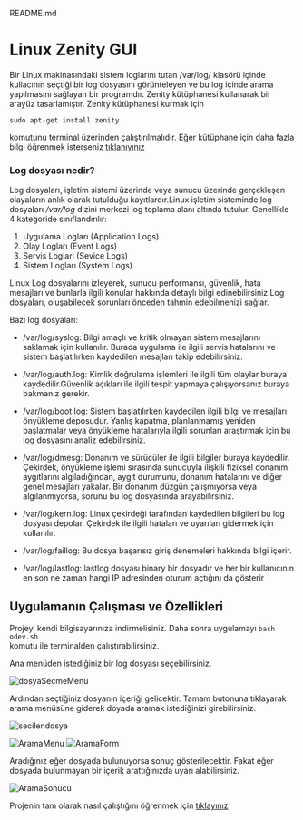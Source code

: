 README.md

# Linux Zenity GUI

Bir Linux makinasındaki sistem loglarını tutan /var/log/
klasörü içinde kullacının seçtiği bir log dosyasını 
görünteleyen ve bu log içinde arama yapılmasını sağlayan
bir programdır. Zenity kütüphanesi 
kullanarak bir arayüz tasarlamıştır.
Zenity kütüphanesi kurmak için

```
sudo apt-get install zenity
```

komutunu terminal üzerinden çalıştırılmalıdır.
Eğer kütüphane için daha fazla bilgi öğrenmek 
isterseniz 
[tıklanıyınız](https://help.gnome.org/users/zenity/3.32/)

### Log dosyası nedir?
Log dosyaları, işletim sistemi üzerinde veya sunucu 
üzerinde gerçekleşen olayaların anlık olarak 
tutulduğu kayıtlardır.Linux işletim sisteminde log 
dosyaları */var/log* dizini merkezi
log toplama alanı altında tutulur. Genellikle 4 
kategoride sınıflandırılır:
1. Uygulama Logları (Application Logs)
2. Olay Logları (Event Logs)
3. Servis Logları (Sevice Logs)
4. Sistem Logları (System Logs)

Linux Log dosyalarını izleyerek, sunucu performansı, 
güvenlik, hata mesajları ve bunlarla ilgili konular 
hakkında detaylı bilgi edinebilirsiniz.Log dosyaları, 
oluşabilecek sorunları önceden tahmin edebilmenizi sağlar.

Bazı log dosyaları:
- /var/log/syslog: 
Bilgi amaçlı ve kritik olmayan sistem mesajlarını saklamak için kullanılır.
Burada uygulama ile ilgili servis hatalarını ve sistem 
başlatılırken kaydedilen mesajları takip edebilirsiniz.

- /var/log/auth.log: 
Kimlik doğrulama işlemleri ile ilgili tüm olaylar buraya kaydedilir.Güvenlik açıkları 
ile ilgili tespit yapmaya çalışıyorsanız buraya bakmanız gerekir.

- /var/log/boot.log: 
Sistem başlatılırken kaydedilen ilgili bilgi ve mesajları önyükleme deposudur.
Yanlış kapatma, planlanmamış yeniden başlatmalar veya önyükleme hatalarıyla 
ilgili sorunları araştırmak için bu log dosyasını analiz edebilirsiniz.

- /var/log/dmesg: 
Donanım ve sürücüler ile ilgili bilgiler buraya kaydedilir. 
Çekirdek, önyükleme işlemi sırasında sunucuyla ilişkili fiziksel 
donanım aygıtlarını algıladığından, aygıt durumunu, donanım hatalarını ve 
diğer genel mesajları yakalar. Bir donanım düzgün çalışmıyorsa veya algılanmıyorsa, 
sorunu bu log dosyasında arayabilirsiniz.

- /var/log/kern.log: 
Linux çekirdeği tarafından kaydedilen bilgileri bu log dosyası depolar.
Çekirdek ile ilgili hataları ve uyarıları gidermek için kullanılır.

- /var/log/faillog: 
Bu dosya başarısız giriş denemeleri hakkında bilgi içerir.

- /var/log/lastlog: 
lastlog dosyası binary bir dosyadır ve her bir kullanıcının en son ne zaman hangi IP 
adresinden oturum açtığını da gösterir

## Uygulamanın Çalışması ve Özellikleri
Projeyi kendi bilgisayarınıza indirmelisiniz. Daha sonra uygulamayı
``` bash odev.sh ```  
komutu ile terminalden çalıştırabilirsiniz.

Ana menüden istediğiniz bir log dosyası seçebilirsiniz.

![dosyaSecmeMenu](https://github.com/zeynep-dmrl/Linux-Zenity-GUI/blob/main/imgs/dosyaSecmeMenu.png)

Ardından seçtiğiniz dosyanın içeriği gelicektir. Tamam butonuna tıklayarak arama menüsüne giderek doyada aramak istediğinizi girebilirsiniz.

![secilendosya](https://github.com/zeynep-dmrl/Linux-Zenity-GUI/blob/main/imgs/secilendosyaimg.png)

![AramaMenu](https://github.com/zeynep-dmrl/Linux-Zenity-GUI/blob/main/imgs/AramaMenu.png) ![AramaForm](https://github.com/zeynep-dmrl/Linux-Zenity-GUI/blob/main/imgs/AramaForm.png)

Aradığınız eğer dosyada bulunuyorsa sonuç gösterilecektir. Fakat eğer dosyada bulunmayan bir içerik arattığınızda uyarı alabilirsiniz.

![AramaSonucu](https://github.com/zeynep-dmrl/Linux-Zenity-GUI/blob/main/imgs/AramaSonucu.png)

Projenin tam olarak nasıl çalıştığını öğrenmek için [tıklayınız]()

